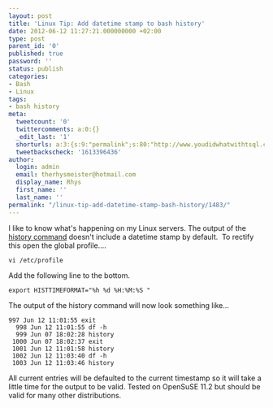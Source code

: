 ```yaml
---
layout: post
title: 'Linux Tip: Add datetime stamp to bash history'
date: 2012-06-12 11:27:21.000000000 +02:00
type: post
parent_id: '0'
published: true
password: ''
status: publish
categories:
- Bash
- Linux
tags:
- bash history
meta:
  tweetcount: '0'
  twittercomments: a:0:{}
  _edit_last: '1'
  shorturls: a:3:{s:9:"permalink";s:80:"http://www.youdidwhatwithtsql.com/linux-tip-add-datetime-stamp-bash-history/1483";s:7:"tinyurl";s:26:"http://tinyurl.com/bm76ch3";s:4:"isgd";s:19:"http://is.gd/245gfQ";}
  tweetbackscheck: '1613396436'
author:
  login: admin
  email: therhysmeister@hotmail.com
  display_name: Rhys
  first_name: ''
  last_name: ''
permalink: "/linux-tip-add-datetime-stamp-bash-history/1483/"
---
```

I like to know what's happening on my Linux servers. The output of the [history command](http://www.cyberciti.biz/faq/linux-and-unix-view-command-line-history/ "Linux history command") doesn't include a datetime stamp by default.&nbsp; To rectify this open the global profile....

```
vi /etc/profile
```

Add the following line to the bottom.

```
export HISTTIMEFORMAT="%h %d %H:%M:%S "
```

The output of the history command will now look something like...

```
997 Jun 12 11:01:55 exit
  998 Jun 12 11:01:55 df -h
  999 Jun 07 18:02:28 history
 1000 Jun 07 18:02:37 exit
 1001 Jun 12 11:01:58 history
 1002 Jun 12 11:03:40 df -h
 1003 Jun 12 11:03:46 history
```

All current entries will be defaulted to the current timestamp so it will take a little time for the output to be valid. Tested on OpenSuSE 11.2 but should be valid for many other distributions.

